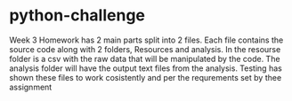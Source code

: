 # python-challenge
Week 3 Homework has 2 main parts split into 2 files. 
Each file contains the source code along with 2 folders, Resources and analysis.
In the resourse folder is a csv with the raw data that will be manipulated by the code.
The analysis folder will have the output text files from the analysis.
Testing has shown these files to work cosistently and per the requrements set by thee assignment